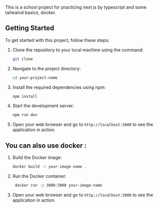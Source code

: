 This is a school project for practicing next js by typescript and some tailwaind basics, docker.
## Getting Started  
To get started with this project, follow these steps:
1. Clone the repository to your local machine using the command:
   ```bash
   git clone
    ```
2. Navigate to the project directory:
    ```bash
    cd your-project-name
    ```
3. Install the required dependencies using npm:
    ```bash
    npm install
    ```
4. Start the development server:
    ```bash
    npm run dev
    ```
5. Open your web browser and go to `http://localhost:3000` to see the application in action.

## You can also use docker :
1. Build the Docker image:
   ```bash
   docker build -t your-image-name .
   ```
2. Run the Docker container:
   ```bash
    docker run -p 3000:3000 your-image-name
    ```
3. Open your web browser and go to `http://localhost:3000` to see the application in action.